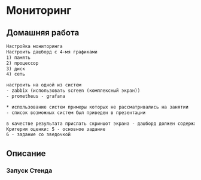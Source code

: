 # Мониторинг

## Домашняя работа

```txt
Настройка мониторинга
Настроить дашборд с 4-мя графиками
1) память
2) процессор
3) диск
4) сеть

настроить на одной из систем
- zabbix (использовать screen (комплексный экран))
- prometheus - grafana

* использование систем примеры которых не рассматривались на занятии
- список возможных систем был приведен в презентации

в качестве результата прислать скриншот экрана - дашборд должен содержать в названии имя приславшего
Критерии оценки: 5 - основное задание
6 - задание со зведочкой
```

## Описание

### Запуск Стенда

```bash
```
